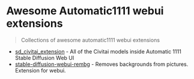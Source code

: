 # Awesome Automatic1111 webui extensions
> Collections of awesome automatic1111 webui extensions

* [sd_civitai_extension](https://github.com/civitai/sd_civitai_extension) - All of the Civitai models inside Automatic 1111 Stable Diffusion Web UI 
* [stable-diffusion-webui-rembg](https://github.com/AUTOMATIC1111/stable-diffusion-webui-rembg) - Removes backgrounds from pictures. Extension for webui. 
